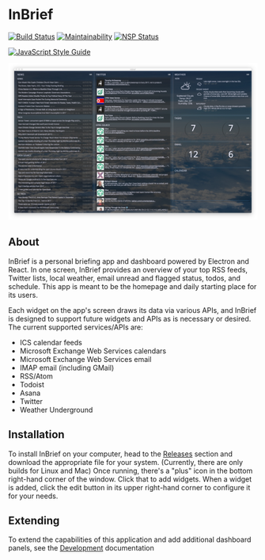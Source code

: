 # InBrief

[![Build Status](https://travis-ci.org/johnjones4/InBrief.svg?branch=master)](https://travis-ci.org/johnjones4/InBrief)
[![Maintainability](https://api.codeclimate.com/v1/badges/28160129abdf4605c5fe/maintainability)](https://codeclimate.com/github/johnjones4/InBrief/maintainability)
[![NSP Status](https://nodesecurity.io/orgs/john-jones/projects/1cf328ae-6356-40fc-9c9f-4c8e2c5e4fd8/badge)](https://nodesecurity.io/orgs/john-jones/projects/1cf328ae-6356-40fc-9c9f-4c8e2c5e4fd8)

[![JavaScript Style Guide](https://cdn.rawgit.com/standard/standard/master/badge.svg)](https://github.com/standard/standard)

![App screenshot](screenshot.png)

## About

InBrief is a personal briefing app and dashboard powered by Electron and React. In one screen, InBrief provides an overview of your top RSS feeds, Twitter lists, local weather, email unread and flagged status, todos, and schedule. This app is meant to be the homepage and daily starting place for its users.

Each widget on the app's screen draws its data via various APIs, and InBrief is designed to support future widgets and APIs as is necessary or desired. The current supported services/APIs are:

* ICS calendar feeds
* Microsoft Exchange Web Services calendars
* Microsoft Exchange Web Services email
* IMAP email (including GMail)
* RSS/Atom
* Todoist
* Asana
* Twitter
* Weather Underground

## Installation

To install InBrief on your computer, head to the [Releases](https://github.com/johnjones4/InBrief/releases) section and download the appropriate file for your system. (Currently, there are only builds for Linux and Mac) Once running, there's a "plus" icon in the bottom right-hand corner of the window. Click that to add widgets. When a widget is added, click the edit button in its upper right-hand corner to configure it for your needs.

## Extending

To extend the capabilities of this application and add additional dashboard panels, see the [Development](Development.md) documentation
